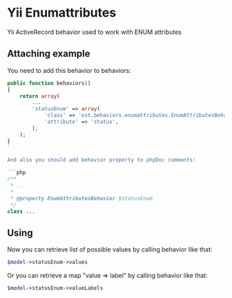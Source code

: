 # Yii Enumattributes

Yii ActiveRecord behavior used to work with ENUM attributes

## Attaching example

You need to add this behavior to behaviors:

```php
public function behaviors()
{
    return array(
        ...
        'statusEnum' => array(
            'class' => 'ext.behaviors.enumattributes.EnumAttributesBehavior',
            'attribute' => 'status',
        ),
    );
}
`

And also you should add behavior property to phpDoc comments:

```php
/**
 * ...
 * 
 * @property EnumAttributesBehavior $statusEnum
 */
class ...
```

## Using

Now you can retrieve list of possible values by calling behavior like that:

```php
$model->statusEnum->values
```

Or you can retrieve a map "value => label" by calling behavior like that:

```php
$model->statusEnum->valueLabels
```
